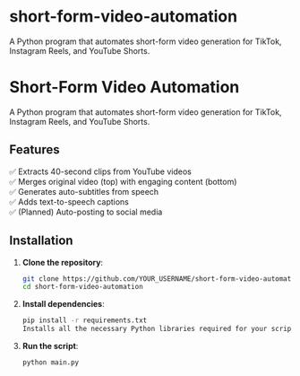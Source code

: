 # short-form-video-automation
A Python program that automates short-form video generation for TikTok, Instagram Reels, and YouTube Shorts.
# Short-Form Video Automation

A Python program that automates short-form video generation for TikTok, Instagram Reels, and YouTube Shorts.

## Features
✅ Extracts 40-second clips from YouTube videos  
✅ Merges original video (top) with engaging content (bottom)  
✅ Generates auto-subtitles from speech  
✅ Adds text-to-speech captions  
✅ (Planned) Auto-posting to social media  

## Installation
1. **Clone the repository**:
   ```sh
   git clone https://github.com/YOUR_USERNAME/short-form-video-automation.git
   cd short-form-video-automation

2. **Install dependencies**:
   ```sh
   pip install -r requirements.txt
   Installs all the necessary Python libraries required for your script to work.

3. **Run the script**:
   ```sh
   python main.py

